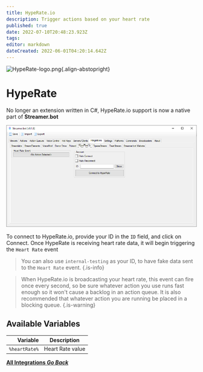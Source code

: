 ```yaml
---
title: HypeRate.io
description: Trigger actions based on your heart rate
published: true
date: 2022-07-10T20:48:23.923Z
tags: 
editor: markdown
dateCreated: 2022-06-01T04:20:14.642Z
---
```


![HypeRate-logo.png](https://streamer.bot/img/integrations/hyperate.png){.align-abstopright}


# HypeRate

No longer an extension written in C#, HypeRate.io support is now a native part of **Streamer.bot**

![hyperate.io-integration.png](/hyperate.io-integration.png)

To connect to HypeRate.io, provide your ID in the `ID` field, and click on Connect.  Once HypeRate is receiving heart rate data, it will begin triggering the `Heart Rate` event

> You can also use `internal-testing` as your ID, to have fake data sent to the `Heart Rate` event.
{.is-info}

> When HypeRate.io is broadcasting your heart rate, this event can fire once every second, so be sure whatever action you use runs fast enough so it won't cause a backlog in an action queue.  It is also recommended that whatever action you are running be placed in a blocking queue.
{.is-warning}

## Available Variables

| Variable | Description |
|   ---:|-------------|
| `%heartRate%` | Heart Rate value |


<div class="btn-grid">

  [<i class="mdi mdi-chevron-left"></i> **All Integrations *Go Back***](/en/Integrations)

</div>